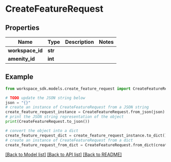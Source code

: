 # CreateFeatureRequest


## Properties

Name | Type | Description | Notes
------------ | ------------- | ------------- | -------------
**workspace_id** | **str** |  | 
**amenity_id** | **int** |  | 

## Example

```python
from workspace_sdk.models.create_feature_request import CreateFeatureRequest

# TODO update the JSON string below
json = "{}"
# create an instance of CreateFeatureRequest from a JSON string
create_feature_request_instance = CreateFeatureRequest.from_json(json)
# print the JSON string representation of the object
print(CreateFeatureRequest.to_json())

# convert the object into a dict
create_feature_request_dict = create_feature_request_instance.to_dict()
# create an instance of CreateFeatureRequest from a dict
create_feature_request_from_dict = CreateFeatureRequest.from_dict(create_feature_request_dict)
```
[[Back to Model list]](../README.md#documentation-for-models) [[Back to API list]](../README.md#documentation-for-api-endpoints) [[Back to README]](../README.md)


